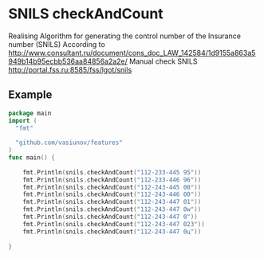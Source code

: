 SNILS checkAndCount
================================

Realising Algorithm for generating the control number of the Insurance number (SNILS)
According to http://www.consultant.ru/document/cons_doc_LAW_142584/1d9155a863a5949b14b95ecbb536aa84856a2a2e/
Manual check SNILS http://portal.fss.ru:8585/fss/lgot/snils

## Example

```go
package main
import (
  "fmt"
  
  "github.com/vasiunov/features"
)
func main() {
       
	fmt.Println(snils.checkAndCount("112-233-445 95"))
	fmt.Println(snils.checkAndCount("112-233-446 96"))
	fmt.Println(snils.checkAndCount("112-243-445 00"))
	fmt.Println(snils.checkAndCount("112-243-446 00"))
	fmt.Println(snils.checkAndCount("112-243-447 01"))
	fmt.Println(snils.checkAndCount("112-243-447 0w"))
	fmt.Println(snils.checkAndCount("112-243-447 0"))
	fmt.Println(snils.checkAndCount("112-243-447 023"))
	fmt.Println(snils.checkAndCount("112-243-447 0ц"))
	
}
```